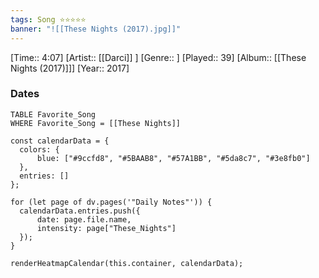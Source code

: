 ```yaml
---
tags: Song ⭐⭐⭐⭐⭐ 
banner: "![[These Nights (2017).jpg]]"
---
```

[Time:: 4:07]
[Artist:: [[Darci]] ]
[Genre:: ]
[Played:: 39]
[Album:: [[These Nights (2017)]]]
[Year:: 2017]
### Dates
````dataview
TABLE Favorite_Song
WHERE Favorite_Song = [[These Nights]]
````
  ```dataviewjs
const calendarData = { 
	colors: { 
		blue: ["#9ccfd8", "#5BAAB8", "#57A1BB", "#5da8c7", "#3e8fb0"] 
	}, 
	entries: [] 
}; 

for (let page of dv.pages('"Daily Notes"')) { 
	calendarData.entries.push({ 
		date: page.file.name, 
		intensity: page["These_Nights"]
	}); 
} 

renderHeatmapCalendar(this.container, calendarData);
```
